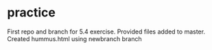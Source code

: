 # practice
First repo and branch for 5.4 exercise. Provided files added to master. Created hummus.html using newbranch branch 
